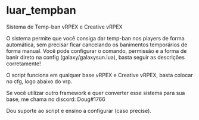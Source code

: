 # luar_tempban
Sistema de Temp-ban vRPEX e Creative vRPEX

O sistema permite que você consiga dar temp-ban nos players de forma automática, sem precisar ficar cancelando os banimentos temporários de forma manual.
Você pode configurar o comando, permissão e a forma de banir direto na config (galaxy/galaxysun.lua), basta seguir as descrições corretamente!

O script funciona em qualquer base vRPEX e Creative vRPEX, basta colocar no cfg, logo abaixo do vrp.

Se você utilizar outro framework e quer converter esse sistema para sua base, me chama no discord: Doug#1766

Dou suporte ao script e ensino a configurar (caso precise).
